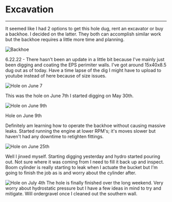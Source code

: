 # Excavation
----

It seemed like I had 2 options to get this hole dug, rent an excavator or buy a backhoe. I decided on the latter. They both can accomplish similar work but the backhoe requires a little more time and planning.

![Backhoe](../images/backhoe.jpg)

6.22.22 - There hasn't been an update in a little bit because I've mainly just been digging and coating the EPS perimiter walls. I've got around 15x40x8.5 dug out as of today. Have a time lapse of the dig I might have to upload to youtube instead of here because of size issues. 

![Hole on June 7](../images/hole1.jpg)

This was the hole on June 7th I started digging on May 30th.

![Hole on June 9th](../images/hole2.jpg)

Hole on June 9th

Definitely am learning how to operate the backhoe without causing massive leaks. Started running the engine at lower RPM's; it's moves slower but haven't had any downtime to retighten fittings.

![Hole on June 25th](../images/hole3.jpg)

Well I jinxed myself. Starting digging yesterday and hydro started pouring out. Not sure where it was coming from I need to fill it back up and inspect. Boom cylinder is really starting to leak when I actuate the bucket but I'm going to finish the job as is and worry about the cylinder after. 

![Hole on July 4th](../images/july4.jpg)
The hole is finally finished over the long weekend. Very worry about hydrostatic pressure but I have a few ideas in mind to try and mitigate. Will ordergravel once I cleaned out the southern wall.
